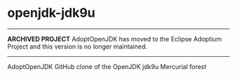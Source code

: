 # openjdk-jdk9u

*********************************************************************************************************************
**ARCHIVED PROJECT** AdoptOpenJDK has moved to the Eclipse Adoptium Project and this version is no longer maintained.
*********************************************************************************************************************

AdoptOpenJDK GitHub clone of the OpenJDK jdk9u Mercurial forest
